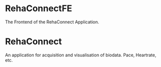 # RehaConnectFE
The Frontend of the RehaConnect Application.

# RehaConnect

An application for acquisition and visualisation of biodata. Pace, Heartrate, etc.
